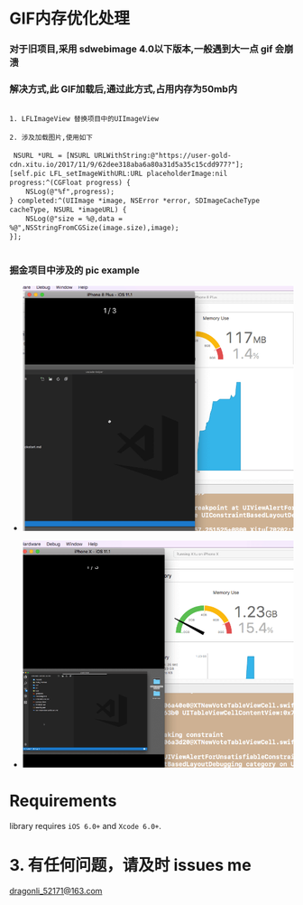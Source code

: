 # GIF内存优化处理

### 对于旧项目,采用 sdwebimage 4.0以下版本,一般遇到大一点 gif 会崩溃

### 解决方式,此 GIF加载后,通过此方式,占用内存为50mb内

```

1. LFLImageView 替换项目中的UIImageView

2. 涉及加载图片,使用如下 

 NSURL *URL = [NSURL URLWithString:@"https://user-gold-cdn.xitu.io/2017/11/9/62dee318aba6a80a31d5a35c15cdd977?"];
[self.pic LFL_setImageWithURL:URL placeholderImage:nil progress:^(CGFloat progress) {
    NSLog(@"%f",progress);
} completed:^(UIImage *image, NSError *error, SDImageCacheType cacheType, NSURL *imageURL) {
    NSLog(@"size = %@,data = %@",NSStringFromCGSize(image.size),image);
}];


```

### 掘金项目中涉及的 pic  example 

- ![](./GIF-Optimize.png)

- ![](./crash.png)

Requirements
==============

library requires `iOS 6.0+` and `Xcode 6.0+`.


# 3. 有任何问题，请及时 issues me 
 <dragonli_52171@163.com>   